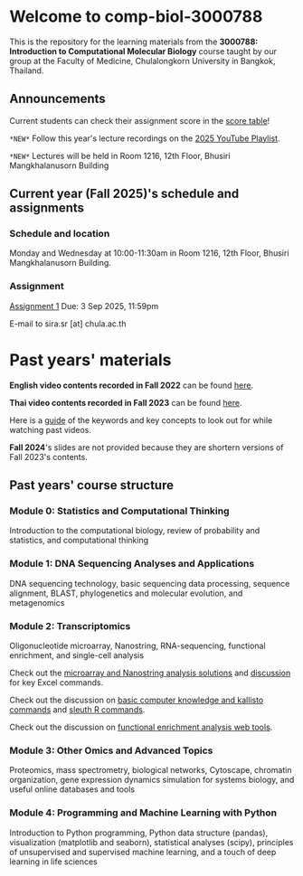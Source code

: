 # Welcome to comp-biol-3000788
This is the repository for the learning materials from the **3000788: Introduction to Computational Molecular Biology** course taught by our group at the Faculty of Medicine, Chulalongkorn University in Bangkok, Thailand.

## Announcements
Current students can check their assignment score in the [score table](https://github.com/cmb-chula/comp-biol-3000788/blob/main/PS_scores.md)!

`*NEW*` Follow this year's lecture recordings on the [2025 YouTube Playlist](https://www.youtube.com/playlist?list=PLJIJClalm2xP7T1e8uFOoNCewdHCrCmTT).

`*NEW*` Lectures will be held in Room 1216, 12th Floor, Bhusiri Mangkhalanusorn Building

## Current year (Fall 2025)'s schedule and assignments
### Schedule and location
Monday and Wednesday at 10:00-11:30am in Room 1216, 12th Floor, Bhusiri Mangkhalanusorn Building.

### Assignment
[Assignment 1](https://github.com/cmb-chula/comp-biol-3000788/blob/main/assignment/3000788_Fall2025_assignment1.pdf) Due: 3 Sep 2025, 11:59pm

E-mail to sira.sr [at] chula.ac.th


# Past years' materials
**English video contents recorded in Fall 2022** can be found [here](https://github.com/cmb-chula/comp-biol-3000788/blob/main/EN_videos.md).

**Thai video contents recorded in Fall 2023** can be found [here](https://github.com/cmb-chula/comp-biol-3000788/blob/main/TH_videos.md).

Here is a [guide](https://github.com/cmb-chula/comp-biol-3000788/blob/main/Video_study_guide.xlsx) of the keywords and key concepts to look out for while watching past videos.

**Fall 2024**'s slides are not provided because they are shortern versions of Fall 2023's contents.

## Past years' course structure
### Module 0: Statistics and Computational Thinking
Introduction to the computational biology, review of probability and statistics, and computational thinking

### Module 1: DNA Sequencing Analyses and Applications
DNA sequencing technology, basic sequencing data processing, sequence alignment, BLAST, phylogenetics and molecular evolution, and metagenomics

### Module 2: Transcriptomics
Oligonucleotide microarray, Nanostring, RNA-sequencing, functional enrichment, and single-cell analysis

Check out the [microarray and Nanostring analysis solutions](https://github.com/cmb-chula/comp-biol-3000788/tree/main/demo) and [discussion](https://github.com/cmb-chula/comp-biol-3000788/discussions/12) for key Excel commands.

Check out the discussion on [basic computer knowledge and kallisto commands](https://github.com/cmb-chula/comp-biol-3000788/discussions/13) and [sleuth R commands](https://github.com/cmb-chula/comp-biol-3000788/discussions/14).

Check out the discussion on [functional enrichment analysis web tools](https://github.com/cmb-chula/comp-biol-3000788/discussions/16).

### Module 3: Other Omics and Advanced Topics
Proteomics, mass spectrometry, biological networks, Cytoscape, chromatin organization, gene expression dynamics simulation for systems biology, and useful online databases and tools 

### Module 4: Programming and Machine Learning with Python
Introduction to Python programming, Python data structure (pandas), visualization (matplotlib and seaborn), statistical analyses (scipy), principles of unsupervised and supervised machine learning, and a touch of deep learning in life sciences
